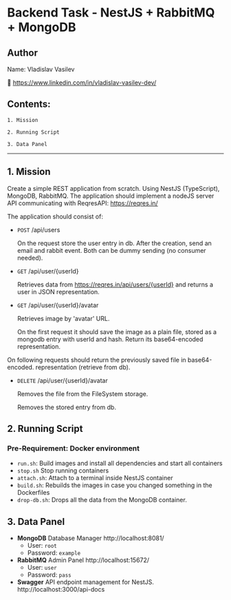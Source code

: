 # Backend Task - NestJS + RabbitMQ + MongoDB

## Author

Name: Vladislav Vasilev

🔗 https://www.linkedin.com/in/vladislav-vasilev-dev/

## Contents:

    1. Mission

    2. Running Script

    3. Data Panel
---

## 1. Mission

Create a simple REST application from scratch. Using NestJS (TypeScript), MongoDB, RabbitMQ.
The application should implement a nodeJS server API communicating with ReqresAPI: https://reqres.in/

The application should consist of:

- `POST` /api/users

  On the request store the user entry in db. After the creation, send an email and rabbit event. Both can be dummy sending (no consumer needed).

- `GET` /api/user/{userId}

  Retrieves data from https://reqres.in/api/users/{userId} and returns a user in JSON representation.

- `GET` /api/user/{userId}/avatar

  Retrieves image by 'avatar' URL.

  On the first request it should save the image as a plain file, stored as a mongodb entry with userId and hash. Return its base64-encoded representation.

On following requests should return the previously saved file in base64-encoded. representation (retrieve from db).
- `DELETE` /api/user/{userId}/avatar

  Removes the file from the FileSystem storage.

  Removes the stored entry from db.
  
## 2. Running Script

### Pre-Requirement: **Docker** environment

- `run.sh`: Build images and install all dependencies and start all containers
- `stop.sh` Stop running containers
- `attach.sh`: Attach to a terminal inside NestJS container
- `build.sh`: Rebuilds the images in case you changed something in the Dockerfiles
- `drop-db.sh`: Drops all the data from the MongoDB container.

## 3. Data Panel

- **MongoDB** Database Manager http://localhost:8081/
  - User: `root`
  - Password: `example`
- **RabbitMQ** Admin Panel http://localhost:15672/
  - User: `user`
  - Password: `pass`
- **Swagger** API endpoint management for NestJS. http://localhost:3000/api-docs
